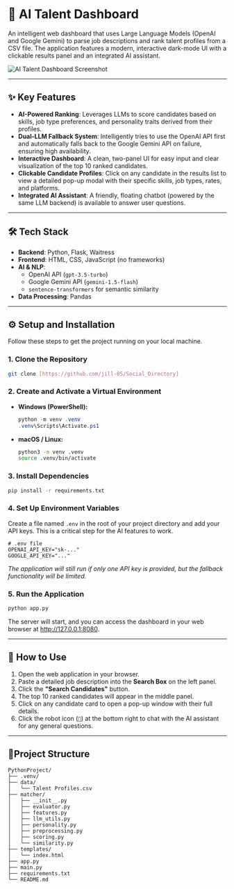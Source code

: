 # 🤖 AI Talent Dashboard

An intelligent web dashboard that uses Large Language Models (OpenAI and Google Gemini) to parse job descriptions and rank talent profiles from a CSV file. The application features a modern, interactive dark-mode UI with a clickable results panel and an integrated AI assistant.

![AI Talent Dashboard Screenshot](<REPLACE_WITH_YOUR_SCREENSHOT.png>)

---

## ✨ Key Features

- **AI-Powered Ranking**: Leverages LLMs to score candidates based on skills, job type preferences, and personality traits derived from their profiles.
- **Dual-LLM Fallback System**: Intelligently tries to use the OpenAI API first and automatically falls back to the Google Gemini API on failure, ensuring high availability.
- **Interactive Dashboard**: A clean, two-panel UI for easy input and clear visualization of the top 10 ranked candidates.
- **Clickable Candidate Profiles**: Click on any candidate in the results list to view a detailed pop-up modal with their specific skills, job types, rates, and platforms.
- **Integrated AI Assistant**: A friendly, floating chatbot (powered by the same LLM backend) is available to answer user questions.

---

## 🛠️ Tech Stack

- **Backend**: Python, Flask, Waitress
- **Frontend**: HTML, CSS, JavaScript (no frameworks)
- **AI & NLP**:
    - OpenAI API (`gpt-3.5-turbo`)
    - Google Gemini API (`gemini-1.5-flash`)
    - `sentence-transformers` for semantic similarity
- **Data Processing**: Pandas

---

## ⚙️ Setup and Installation

Follow these steps to get the project running on your local machine.

### 1. Clone the Repository
```bash 
git clone [https://github.com/jill-05/Social_Directory]
```
### 2. Create and Activate a Virtual Environment

- **Windows (PowerShell):**
    ```powershell
    python -m venv .venv
    .venv\Scripts\Activate.ps1
    ```
- **macOS / Linux:**
    ```bash
    python3 -m venv .venv
    source .venv/bin/activate
    ```

### 3. Install Dependencies

```bash
pip install -r requirements.txt
```

### 4. Set Up Environment Variables
Create a file named `.env` in the root of your project directory and add your API keys. This is a critical step for the AI features to work.

```
# .env file
OPENAI_API_KEY="sk-..."
GOOGLE_API_KEY="..."
```

*The application will still run if only one API key is provided, but the fallback functionality will be limited.*

### 5. Run the Application
```bash
python app.py
```
The server will start, and you can access the dashboard in your web browser at http://127.0.0.1:8080.

---

## 🚀 How to Use

1.  Open the web application in your browser.
2.  Paste a detailed job description into the **Search Box** on the left panel.
3.  Click the **"Search Candidates"** button.
4.  The top 10 ranked candidates will appear in the middle panel.
5.  Click on any candidate card to open a pop-up window with their full details.
6.  Click the robot icon (`🤖`) at the bottom right to chat with the AI assistant for any general questions.

---
## 📁Project Structure
```
PythonProject/
├── .venv/
├── data/
│   └── Talent Profiles.csv
├── matcher/
│   ├── __init__.py
│   ├── evaluator.py
│   ├── features.py
│   ├── llm_utils.py
│   ├── personality.py
│   ├── preprocessing.py
│   ├── scoring.py
│   └── similarity.py
├── templates/
│   └── index.html
├── app.py
├── main.py
├── requirements.txt
└── README.md
```
